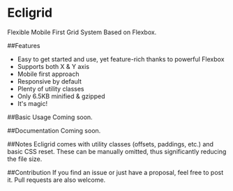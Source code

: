 # Ecligrid
Flexible Mobile First Grid System Based on Flexbox.


##Features
- Easy to get started and use, yet feature-rich thanks to powerful Flexbox
- Supports both X & Y axis
- Mobile first approach
- Responsive by default
- Plenty of utility classes
- Only 6.5KB minified & gzipped
- It's magic!

##Basic Usage
Coming soon.

##Documentation
Coming soon.

##Notes
Ecligrid comes with utility classes (offsets, paddings, etc.) and basic CSS reset.
These can be manually omitted, thus significantly reducing the file size.

##Contribution
If you find an issue or just have a proposal, feel free to post it. Pull requests are also welcome.
